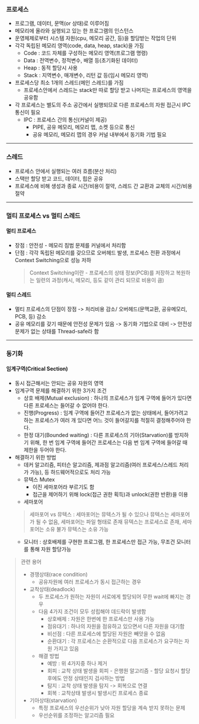 ### 프로세스
* 프로그램, 데이터, 문맥(or 상태)로 이루어짐
* 메모리에 올라와 실행되고 있는 한 프로그램의 인스턴스
* 운영체제로부터 시스템 자원(cpu, 메모리 공간, 등)을 할당받는 작업의 단위
* 각각 독립된 메모리 영역(code, data, heap, stack)을 가짐
  * Code : 코드 자체를 구성하는 메모리 영역(프로그램 명령)
  * Data : 전역변수, 정적변수, 배열 등(초기화된 데이터)
  * Heap : 동적 할당시 사용
  * Stack : 지역변수, 매개변수, 리턴 값 등(임시 메모리 영역)
* 프로세스당 최소 1개의 스레드(메인 스레드)를 가짐
  * 프로세스안에서 스레드는 stack만 따로 할당 받고 나머지는 프로세스의 영역을 공유함
* 각 프로세스는 별도의 주소 공간에서 실행되므로 다른 프로세스의 자원 접근시 IPC통신이 필요
  * IPC : 프로세스 간의 통신(커널이 제공)
    * PIPE, 공유 메모리, 메모리 맵, 소켓 등으로 통신
    * 공유 메모리, 메모리 맵의 경우 커널 내부에서 동기화 기법 필요
----

### 스레드
* 프로세스 안에서 실행되는 여러 흐름(분산 처리)
* 스택만 할당 받고 코드, 데이터, 힙은 공유
* 프로세스에 비해 생성과 종료 시간/비용이 절약, 스레드 간 교환과 교체의 시간/비용 절약
----

### 멀티 프로세스 vs 멀티 스레드
#### 멀티 프로세스
* 장점 : 안전성 - 메모리 침범 문제를 커널에서 처리함
* 단점 : 각각 독립된 메모리를 갖으므로 오버헤드 발생, 프로세스 전환 과정에서 Context Switching으로 성능 저하
  > Context Switching이란 - 프로세스의 상태 정보(PCB)를 저장하고 복원하는 일련의 과정(캐시, 메모리, 등도 같이 관리 되므로 비용이 큼)
#### 멀티 스레드
* 멀티 프로세스의 단점이 장점 -> 처리비용 감소/ 오버헤드(문맥교환, 공유메모리, PCB, 등) 감소
* 공유 메모리를 갖기 때문에 안전성 문제가 있음 -> 동기화 기법으로 대비 -> 안전성 문제가 없는 상태를 Thread-safe라 함
----
### 동기화
#### 임계구역(Critical Section)
* 동시 접근해서는 안되는 공유 자원의 영역
* 임계구역 문제를 해결하기 위한 3가지 조건
    * 상호 배제(Mutual exclusion) : 하나의 프로세스가 임계 구역에 들어가 있다면 다른 프로세스는 들어갈 수 없어야 한다.
    * 진행(Progress) : 임계 구역에 들어간 프로세스가 없는 상태에서, 들어가려고 하는 프로세스가 여러 개 있다면 어느 것이 들어갈지를 적절히 결정해주어야 한다.
    * 한정 대기(Bounded waiting) : 다른 프로세스의 기아(Starvation)를 방지하기 위해, 한 번 임계 구역에 들어간 프로세스는 다음 번 임계 구역에 들어갈 때 제한을 두어야 한다.
* 해결하기 위한 방법
  * 데커 알고리즘, 피터슨 알고리즘, 제과점 알고리즘(여러 프로세스/스레드 처리가 가능), 등 하드웨어적으로도 처리 가능
  * 뮤텍스 Mutex 
    * 이진 세마포어라 부르기도 함
    * 접근을 제어하기 위해 lock(접근 권한 획득)과 unlock(권한 반환)을 이용
  * 세마포어
  > 세마포어 vs 뮤텍스 : 세마포어는 뮤텍스가 될 수 있으나 뮤텍스는 세마포어가 될 수 없음, 세마포어는 파일 형태로 존재 뮤텍스는 프로세스로 존재, 세마포어는 소유 불가 뮤텍스는 소유 가능
  * 모니터 : 상호배제를 구현한 프로그램, 한 프로세스만 접근 가능, 무조건 모니터를 통해 자원 할당가능
> 관련 용어
> * 경쟁상태(race condition)
>   * 공유자원에 여러 프로세스가 동시 접근하는 경우
> * 교착상태(deadlock)
>   * 두 프로세스가 원하는 자원이 서로에게 할당되어 무한 wait에 빠지는 경우
>   * 다음 4가지 조건이 모두 성립해야 데드락이 발생함
>     * 상호배제 : 자원은 한번에 한 프로세스만 사용 가능
>     * 점유대기 : 하나의 자원을 점유하고 있으면서 다른 자원을 대기함
>     * 비선점 : 다른 프로세스에 할당된 자원은 빼앗을 수 없음
>     * 순환대기 : 각 프로세스는 순환적으로 다음 프로세스가 요구하는 자원 가지고 있음
>   * 해결 방법
>     * 예방 : 위 4가지중 하나 제거
>     * 회피 : 교착 상태 발생을 회피 - 은행원 알고리즘 - 할당 요청시 할당후에도 안정 상태인지 검사하는 방법
>     * 탐지 : 교착 상태 발생을 탐지 -> 회복으로 연결
>     * 회복 : 교착상태 발생시 발생시킨 프로세스 종료
> * 기아상태(starvation) 
>   * 특정 프로세스의 우선순위가 낮아 자원 할당을 계속 받지 못하는 문제
>   * 우선순위를 조정하는 알고리즘 필요
